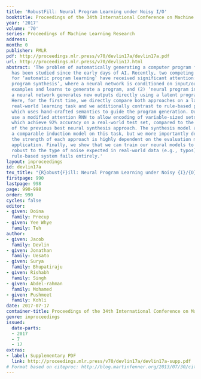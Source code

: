 ```yaml
---
title: 'RobustFill: Neural Program Learning under Noisy I/O'
booktitle: Proceedings of the 34th International Conference on Machine Learning
year: '2017'
volume: '70'
series: Proceedings of Machine Learning Research
address: 
month: 0
publisher: PMLR
pdf: http://proceedings.mlr.press/v70/devlin17a/devlin17a.pdf
url: http://proceedings.mlr.press/v70/devlin17.html
abstract: 'The problem of automatically generating a computer program from some specification
  has been studied since the early days of AI. Recently, two competing approaches
  for ‘automatic program learning’ have received significant attention: (1) ‘neural
  program synthesis’, where a neural network is conditioned on input/output (I/O)
  examples and learns to generate a program, and (2) ‘neural program induction’, where
  a neural network generates new outputs directly using a latent program representation.
  Here, for the first time, we directly compare both approaches on a large-scale,
  real-world learning task and we additionally contrast to rule-based program synthesis,
  which uses hand-crafted semantics to guide the program generation. Our neural models
  use a modified attention RNN to allow encoding of variable-sized sets of I/O pairs,
  which achieve 92% accuracy on a real-world test set, compared to the 34% accuracy
  of the previous best neural synthesis approach. The synthesis model also outperforms
  a comparable induction model on this task, but we more importantly demonstrate that
  the strength of each approach is highly dependent on the evaluation metric and end-user
  application. Finally, we show that we can train our neural models to remain very
  robust to the type of noise expected in real-world data (e.g., typos), while a highly-engineered
  rule-based system fails entirely.'
layout: inproceedings
id: devlin17a
tex_title: "{R}obust{F}ill: Neural Program Learning under Noisy {I}/{O}"
firstpage: 990
lastpage: 998
page: 990-998
order: 990
cycles: false
editor:
- given: Doina
  family: Precup
- given: Yee Whye
  family: Teh
author:
- given: Jacob
  family: Devlin
- given: Jonathan
  family: Uesato
- given: Surya
  family: Bhupatiraju
- given: Rishabh
  family: Singh
- given: Abdel-rahman
  family: Mohamed
- given: Pushmeet
  family: Kohli
date: 2017-07-17
container-title: Proceedings of the 34th International Conference on Machine Learning
genre: inproceedings
issued:
  date-parts:
  - 2017
  - 7
  - 17
extras:
- label: Supplementary PDF
  link: http://proceedings.mlr.press/v70/devlin17a/devlin17a-supp.pdf
# Format based on citeproc: http://blog.martinfenner.org/2013/07/30/citeproc-yaml-for-bibliographies/
---
```

